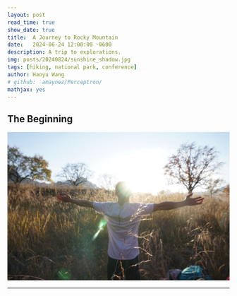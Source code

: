 ```yaml
---
layout: post
read_time: true
show_date: true
title:  A Journey to Rocky Mountain
date:   2024-06-24 12:00:00 -0600
description: A trip to explorations.
img: posts/20240824/sunshine_shadow.jpg 
tags: [hiking, national park, conference]
author: Haoyu Wang
# github:  amaynez/Perceptron/
mathjax: yes
---
```

## The Beginning


<center><img src="./assets/img/posts/20240824/sunshine_shadow.jpg"></center>

---
